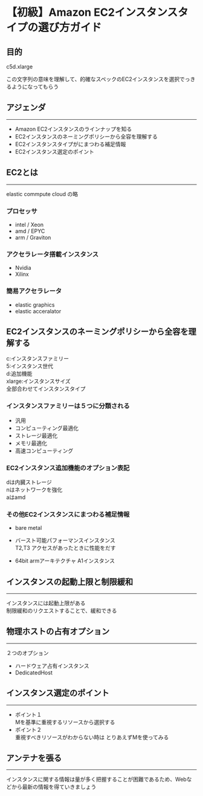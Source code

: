 
# 【初級】Amazon EC2インスタンスタイプの選び方ガイド


## 目的

c5d.xlarge  

この文字列の意味を理解して、的確なスペックのEC2インスタンスを選択でっきるようになってもらう

## アジェンダ
---

* Amazon EC2インスタンスのラインナップを知る
* EC2インスタンスのネーミングポリシーから全容を理解する
* EC2インスタンスタイプがにまつわる補足情報
* EC2インスタンス選定のポイント


## EC2とは
---

elastic commpute cloud の略

### プロセッサ

* intel / Xeon
* amd / EPYC
* arm / Graviton

### アクセラレータ搭載インスタンス
* Nvidia
* Xilinx

### 簡易アクセラレータ
* elastic graphics
* elastic acceralator




## EC2インスタンスのネーミングポリシーから全容を理解する

c:インスタンスファミリー  
5:インスタンス世代  
d:追加機能  
xlarge:インスタンスサイズ  
全部合わせてインスタンスタイプ


### インスタンスファミリーは５つに分類される

* 汎用
* コンピューティング最適化
* ストレージ最適化
* メモリ最適化
* 高速コンピューティング

### EC2インスタンス追加機能のオプション表記

dは内臓ストレージ  
nはネットワークを強化  
aはamd  


### その他EC2インスタンスにまつわる補足情報

* bare metal

* バースト可能パフォーマンスインスタンス  
  T2,T3
  アクセスがあったときに性能をだす
* 64bit armアーキテクチャ A1インスタンス


## インスタンスの起動上限と制限緩和
---

インスタンスには起動上限がある  
制限緩和のリクエストすることで、緩和できる  


## 物理ホストの占有オプション
---

２つのオプション

* ハードウェア占有インスタンス
* DedicatedHost

## インスタンス選定のポイント
---

* ポイント１  
  Mを基準に重視するリソースから選択する  
* ポイント２  
  重視すべきリソースがわからない時は
  とりあえずMを使ってみる


## アンテナを張る
---

インスタンスに関する情報は量が多く把握することが困難であるため、Webなどから最新の情報を得ていきましょう






















